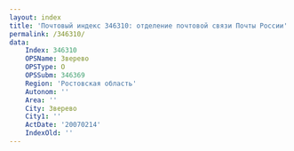 ```yaml
---
layout: index
title: 'Почтовый индекс 346310: отделение почтовой связи Почты России'
permalink: /346310/
data:
    Index: 346310
    OPSName: Зверево
    OPSType: О
    OPSSubm: 346369
    Region: 'Ростовская область'
    Autonom: ''
    Area: ''
    City: Зверево
    City1: ''
    ActDate: '20070214'
    IndexOld: ''
---
```


